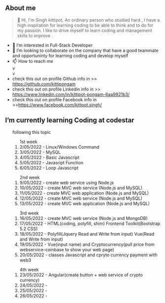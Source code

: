 
## About me
> 👋 Hi, I'm Singh kittipot, An ordinary person who studied hard , I have a high inspiration for learning coding to be able to think and to do for my passion. I like to drive myself to learn coding and management skills to improve .
> 
- 👀 I’m interested in Full-Stack Developer
- 💞️ I’m looking to collaborate on the company that have a good teammate and opportuninty for learning coding and develop myself
- 📫 How to reach me <br>
v <br>
v <br>
- check this out on profile Github info in >> https://github.com/kittipongam 
- check this out on profile Linkedin info in >> https://www.linkedin.com/in/kittipot-pongam-6aa9921b3/
- check this out on profile Facebook info in >>https://www.facebook.com/kittpot.singh/

<!---
kittipongam/kittipongam is a ✨ special ✨ repository because its `README.md` (this file) appears on your GitHub profile.
You can click the Preview link to take a look at your changes.
--->

## I’m currently learning Coding at codestar

<ol>
following this topic
      <ol> 1st week
            <li> 2/05/2022 - Linux/Windows Command </li>
            <li> 3/05/2022 - MySQL </li>
            <li> 4/05/2022 - Basic Javascript </li>
            <li> 5/05/2022 - Javasript Function </li>
            <li> 6/05/2022 - Loop Javascript </li>
      </ol>
      <ol> 2nd week
            <li> 9/05/2022 - create web service using Node.js </li>
            <li> 10/05/2022 - create MVC web service (Node.js and MySQL)  </li>
            <li> 11/05/2022 - create MVC web application (Node.js and MySQL) </li>
            <li> 12/05/2022 - create MVC web service (Node.js and MySQL)</li>
            <li> 13/05/2022 - create MVC web application (Node.js and MySQL) </li>
      </ol>
      <ol> 3rd week
            <li> 16/05/2022 - create MVC web service (Node.js and MongoDB)</li>
            <li> 17/05/2022 - HTML(coding, polyfill, shim) Frontend Toolkit(Bootstrap 5.2 CSS) </li>
            <li> 18/05/2022 - Polyfill(Jquery Read and Write from input) Vue(Read and Write from input)  </li>
            <li> 19/05/2022 - Vue(input name) and Cryptocurrency(pull price from webservice-coinbase to show your web page)</li>
            <li> 20/05/2022 - classes Javascript and cpryto currency payment with web3</li>
      </ol>
      <ol> 4th week
            <li> 23/05/2022 - Angular(create button + web service of crypto currency) </li>
            <li> 24/05/2022 - </li>
            <li> 25/05/2022 - </li>
            <li> 26/05/2022 - </li>
      </ol>
</ol>


